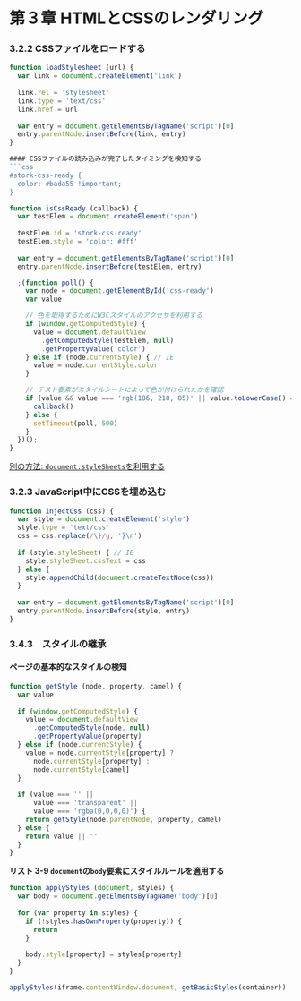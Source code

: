 # 第３章 HTMLとCSSのレンダリング
### 3.2.2 CSSファイルをロードする
```js
function loadStylesheet (url) {
  var link = document.createElement('link')
  
  link.rel = 'stylesheet'
  link.type = 'text/css'
  link.href = url
  
  var entry = document.getElementsByTagName('script')[0]
  entry.parentNode.insertBefore(link, entry)
}

#### CSSファイルの読み込みが完了したタイミングを検知する
```css
#stork-css-ready {
  color: #bada55 !important;
}
```

```js
function isCssReady (callback) {
  var testElem = document.createElement('span')
  
  testElem.id = 'stork-css-ready'
  testElem.style = 'color: #fff'
  
  var entry = document.getElementsByTagName('script')[0]
  entry.parentNode.insertBefore(testElem, entry)

  ;(function poll() {
    var node = document.getElementById('css-ready')
    var value

    // 色を取得するためにW3Cスタイルのアクセサを利用する
    if (window.getComputedStyle) {
      value = document.defaultView
        .getComputedStyle(testElem, null)
        .getPropertyValue('color')
    } else if (node.currentStyle) { // IE
      value = node.currentStyle.color
    }

    // テスト要素がスタイルシートによって色が付けられたかを確認
    if (value && value === 'rgb(186, 218, 85)' || value.toLowerCase() === '#bada55') {
      callback()
    } else {
      setTimeout(poll, 500)
    }
  })();
}
```
[別の方法: `document.styleSheets`を利用する](https://github.com/SlexAxton/yepnope.js)

### 3.2.3 JavaScript中にCSSを埋め込む
```js
function injectCss (css) {
  var style = document.createElement('style')
  style.type = 'text/css'
  css = css.replace(/\}/g, '}\n')
  
  if (style.styleSheet) { // IE
    style.styleSheet.cssText = css
  } else {
    style.appendChild(document.createTextNode(css))
  }
  
  var entry = document.getElementsByTagName('script')[0]
  entry.parentNode.insertBefore(style, entry)
}
```

### 3.4.3　スタイルの継承
#### ページの基本的なスタイルの検知
```js
function getStyle (node, property, camel) {
  var value
  
  if (window.getComputedStyle) {
    value = document.defaultView
      .getComputedStyle(node, null)
      .getPropertyValue(property)
  } else if (node.currentStyle) {
    value = node.currentStyle[property] ?
      node.currentStyle[property] :
      node.currentStyle[camel]
  }
  
  if (value === '' ||
      value === 'transparent' ||
      value === 'rgba(0,0,0,0)') {
    return getStyle(node.parentNode, property, camel)
  } else {
    return value || ''
  }
}
```

**リスト 3-9 `document`の`body`要素にスタイルルールを適用する**
```js
function applyStyles (document, styles) {
  var body = document.getElmentsByTagName('body')[0]
  
  for (var property in styles) {
    if (!styles.hasOwnProperty(property)) {
      return
    }
    
    body.style[property] = styles[property]
  }
}

applyStyles(iframe.contentWindow.document, getBasicStyles(container))
```


